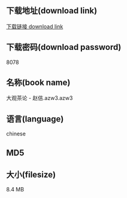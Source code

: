 ## 下载地址(download link)
[下载链接 download link](https://tutu365.netlify.app/?s=%E5%A4%A7%E8%A7%82%E8%8C%B6%E8%AE%BA+-+%E8%B5%B5%E4%BD%B6.azw3)

## 下载密码(download password)
8078

## 名称(book name)
大观茶论 - 赵佶.azw3.azw3

## 语言(language)
chinese

## MD5


## 大小(filesize)
8.4 MB
